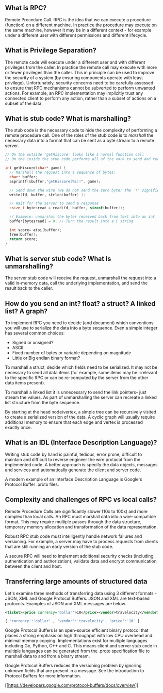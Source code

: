 
## What is RPC? 

Remote Procedure Call. RPC is the idea that we can execute a procedure (function) on a different machine. In practice the procedure may execute on the same machine, however it may be in a different context - for example under a different user with different permissions and different lifecycle.

## What is Privilege Separation?

The remote code will execute under a different user and with different privileges from the caller. In practice the remote call may execute with more or fewer privileges than the caller. This in principle can be used to improve the security of a system (by ensuring components operate with least privilege). Unfortunately, security concerns need to be carefully assessed to ensure that RPC mechanisms cannot be subverted to perform unwanted actions. For example, an RPC implementation may implicitly trust any connected client to perform any action, rather than a subset of actions on a subset of the data.

## What is stub code? What is marshalling?

The stub code is the necessary code to hide the complexity of performing a remote procedure call. One of the roles of the stub code is to _marshall_ the necessary data into a format that can be sent as a byte stream to a remote server.

````C
// On the outside 'getHiscore' looks like a normal function call
// On the inside the stub code performs all of the work to send and receive the data to and from the remote machine.

int getHiscore(char* game) {
  // Marshall the request into a sequence of bytes:
  char* buffer;
  asprintf(&buffer,"getHiscore(%s)!", game);

  // Send down the wire (we do not send the zero byte; the '!' signifies the end of the message)
  write(fd, buffer, strlen(buffer) );

  // Wait for the server to send a response
  ssize_t bytesread = read(fd, buffer, sizeof(buffer));

  // Example: unmarshal the bytes received back from text into an int
  buffer[bytesread] = 0; // Turn the result into a C string

  int score= atoi(buffer);
  free(buffer);
  return score;
}
````

## What is server stub code? What is unmarshalling?
The server stub code will receive the request, unmarshall the request into a valid in-memory data, call the underlying implementation, and send the result back to the caller.

## How do you send an int? float? a struct?  A linked list? A graph?
To implement RPC you need to decide (and document) which conventions you will use to serialize the data into a byte sequence. Even a simple integer has several common choices:
* Signed or unsigned?
* ASCII
* Fixed number of bytes or variable depending on magnitude
* Little or Big endian binary format?

To marshall a struct, decide which fields need to be serialized. It may not be necessary to send all data items (for example, some items may be irrelevant to the specific RPC or can be re-computed by the server from the other data items present).

To marshall a linked list it is unnecessary to send the link pointers- just stream the values. As part of unmarshalling the server can recreate a linked list structure from the byte sequence.

By starting at the head node/vertex, a simple tree can be recursively visited to create a serialized version of the data. A cyclic graph will usually require additional memory to ensure that each edge and vertex is processed exactly once.

## What is an IDL (Interface Description Language)?

Writing stub code by hand is painful, tedious, error prone, difficult to maintain and difficult to reverse engineer the wire protocol from the implemented code. A better approach is specify the data objects, messages and services and automatically generate the client and server code.

A modern example of an Interface Description Language is Google's Protocol Buffer .proto files.

## Complexity and challenges of RPC vs local calls?

Remote Procedure Calls are significantly slower (10x to 100x) and more complex than local calls. An RPC must marshall data into a wire-compatible format. This may require multiple passes through the data structure, temporary memory allocation and transformation of the data representation.

Robust RPC stub code must intelligently handle network failures and versioning. For example, a server may have to process requests from clients that are still running an early version of the stub code.

A secure RPC will need to implement additional security checks (including authentication and authorization), validate data and encrypt communication between the client and host.

## Transferring large amounts of structured data

Let's examine three methods of transferring data using 3 different formats - JSON, XML and Google Protocol Buffers. JSON and XML are text-based protocols. Examples of JSON and XML messages are below.
````xml
<ticket><price currency='dollar'>10</price><vendor>travelocity</vendor></ticket>
````

````javascript
{ 'currency':'dollar' , 'vendor':'travelocity', 'price':'10' }
````

Google Protocol Buffers is an open-source efficient binary protocol that places a strong emphasis on high throughput with low CPU overhead and minimal memory copying. Implementations exist for multiple languages including Go, Python, C++ and C. This means client and server stub code in multiple languages can be generated from the .proto specification file to marshall data to and from a binary stream.

Google Protocol Buffers reduces the versioning problem by ignoring unknown fields that are present in a message. See the introduction to Protocol Buffers for more information.

[[https://developers.google.com/protocol-buffers/docs/overview]]
